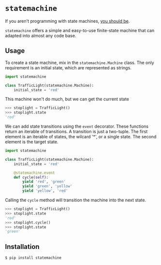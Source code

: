 # `statemachine`

If you aren't programming with state machines, [you should be](http://www.shopify.com/technology/3383012-why-developers-should-be-force-fed-state-machines).

`statemachine` offers a simple and easy-to-use finite-state machine that can adapted into almost any code base.

## Usage

To create a state machine, mix in the `statemachine.Machine` class. The only requirement is an initial state, which are represented as strings. 

```python
import statemachine

class TrafficLight(statemachine.Machine):
    initial_state = 'red'
```

This machine won't do much, but we can get the current state

```python
>>> stoplight = TrafficLight()
>>> stoplight.state
'red'
```

We can add state transitions using the `event` decorator. These functions return an iterable of transitions. A transition is just a two-tuple. The first element is an iterable of states, the wilcard '*', or a single state. The second element is the target state.

```python
import statemachine

class TrafficLight(statemachine.Machine):
    initial_state = 'red'

    @statemachine.event
    def cycle(self):
        yield 'red', 'green'
        yield 'green', 'yellow'
        yield 'yellow', 'red'
```

Calling the `cycle` method will transition the machine into the next state.

```python
>>> stoplight = TrafficLight()
>>> stoplight.state
'red'
>>> stoplight.cycle()
>>> stoplight.state
'green'
```

## Installation

    $ pip install statemachine


